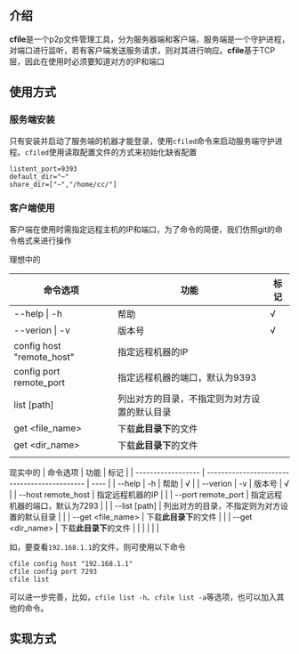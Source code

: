 ## 介绍

**cfile**是一个p2p文件管理工具，分为服务器端和客户端，服务端是一个守护进程，对端口进行监听，若有客户端发送服务请求，则对其进行响应。**cfile**基于TCP层，因此在使用时必须要知道对方的IP和端口

## 使用方式

### 服务端安装

只有安装并启动了服务端的机器才能登录，使用`cfiled`命令来启动服务端守护进程。`cfiled`使用读取配置文件的方式来初始化缺省配置

```
listent_port=9393
default_dir="~"
share_dir=["~","/home/cc/"]
```

### 客户端使用

客户端在使用时需指定远程主机的IP和端口，为了命令的简便，我们仿照git的命令格式来进行操作



理想中的

| 命令选项                  | 功能                                         | 标记 |
| ------------------------- | -------------------------------------------- | ---- |
| --help \| -h              | 帮助                                         | √    |
| --verion \| -v            | 版本号                                       | √    |
| config host "remote_host" | 指定远程机器的IP                             |      |
| config port remote_port   | 指定远程机器的端口，默认为9393               |      |
| list [path]               | 列出对方的目录，不指定则为对方设置的默认目录 |      |
| get <file_name>           | 下载**此目录下**的文件                       |      |
| get <dir_name>            | 下载**此目录下**的文件                       |      |
|                           |                                              |      |
现实中的
| 命令选项           | 功能                                         | 标记 |
| ------------------ | -------------------------------------------- | ---- |
| --help \| -h       | 帮助                                         | √    |
| --verion \| -v     | 版本号                                       | √    |
| --host remote_host | 指定远程机器的IP                             |      |
| --port remote_port | 指定远程机器的端口，默认为7293               |      |
| --list [path]      | 列出对方的目录，不指定则为对方设置的默认目录 |      |
| --get <file_name>  | 下载**此目录下**的文件                       |      |
| --get <dir_name>   | 下载**此目录下**的文件                       |      |
|                    |                                              |      |

如，要查看`192.168.1.1`的文件，则可使用以下命令

```shell
cfile config host "192.168.1.1"
cfile config port 7293
cfile list
```

可以进一步完善，比如，`cfile list -h`、`cfile list -a`等选项，也可以加入其他的命令。

## 实现方式

